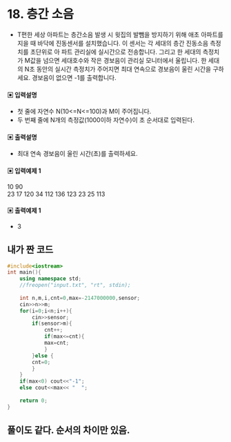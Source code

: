 # 18. 층간 소음
* T편한 세상 아파트는 층간소음 발생 시 윗집의 발뺌을 방지하기 위해 애초 아파트를 지을 때
바닥에 진동센서를 설치했습니다. 이 센서는 각 세대의 층간 진동소음 측정치를 초단위로 아
파트 관리실에 실시간으로 전송합니다. 그리고 한 세대의 측정치가 M값을 넘으면 세대호수와
작은 경보음이 관리실 모니터에서 울립니다. 한 세대의 N초 동안의 실시간 측정치가 주어지면
최대 연속으로 경보음이 울린 시간을 구하세요. 경보음이 없으면 -1를 출력합니다.
#### ▣ 입력설명
* 첫 줄에 자연수 N(10<=N<=100)과 M이 주어집니다.
* 두 번째 줄에 N개의 측정값(1000이하 자연수)이 초 순서대로 입력된다.
#### ▣ 출력설명
* 최대 연속 경보음이 울린 시간(초)를 출력하세요.
#### ▣ 입력예제 1
10 90  
23 17 120 34 112 136 123 23 25 113
#### ▣ 출력예제 1
* 3


## 내가 짠 코드
```c++
#include<iostream>
int main(){
	using namespace std;
	//freopen("input.txt", "rt", stdin);
	
	int n,m,i,cnt=0,max=-2147000000,sensor;
	cin>>n>>m;
	for(i=0;i<n;i++){
		cin>>sensor;
		if(sensor>m){
			cnt++;
			if(max<=cnt){
			max=cnt; 
			}
		}else {
		cnt=0;
		}
	}
	if(max<0) cout<<"-1";
	else cout<<max<< "  ";
	
	return 0;	
}
```

## 풀이도 같다. 순서의 차이만 있음.
